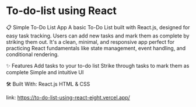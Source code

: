 # To-do-list using React
 📋 Simple To-Do List App A basic To-Do List built with React.js, designed for easy task tracking. Users can add new tasks and mark them as complete by striking them out. It's a clean, minimal, and responsive app perfect for practicing React fundamentals like state management, event handling, and conditional rendering. 
 
 ✨ Features Add tasks to your to-do list  Strike through tasks to mark them as complete  Simple and intuitive UI  
 
 🛠️ Built With:
 React.js 
 HTML & CSS

link: https://to-do-list-using-react-eight.vercel.app/
